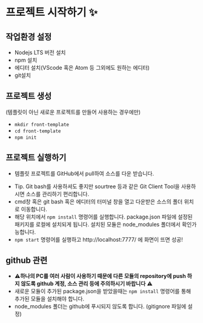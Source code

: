 # 프로젝트 시작하기 :sparkles:

## 작업환경 설정
- Nodejs LTS 버전 설치
- npm 설치
- 에디터 설치(VScode 혹은 Atom 등 그외에도 원하는 에디터)  
- git설치

## 프로젝트 생성
(템플릿이 아닌 새로운 프로젝트를 만들어 사용하는 경우에만)
- `mkdir front-template`
- `cd front-template`
- `npm init`

## 프로젝트 실행하기
- 템플릿 프로젝트를 GitHub에서 pull하여 소스를 다운 받습니다.  
* Tip. Git bash를 사용하셔도 좋지만 sourtree 등과 같은 Git Client Tool을 사용하시면 소스를 관리하기 편리합니다.   
* cmd창 혹은 git bash 혹은 에디터의 터미널 창을 열고 다운받은 소스의 폴더 위치로 이동합니다.  
* 해당 위치에서 `npm install` 명령어를 실행합니다. package.json 파일에 설정된 패키지를 로컬에 설치되게 됩니다. 설치된 모듈은 node_modules 폴더에서 확인가능합니다.  
* `npm start` 명령어를 실행하고 http://localhost:7777/ 에 화면이 뜨면 성공!  

## github 관련
* :warning:**하나의 PC를 여러 사람이 사용하기 때문에 다른 모듈의 repository에 push 하지 않도록 github 계정, 소스 관리 등에 주의하시기 바랍니다**  :warning:   
* 새로운 모듈이 추가된 package.json을 받았을때는 `npm install` 명령어를 통해 추가된 모듈을 설치해야 합니다.  
* node_modules 폴더는 github에 푸시되지 않도록 합니다. (gitignore 파일에 설정)  
